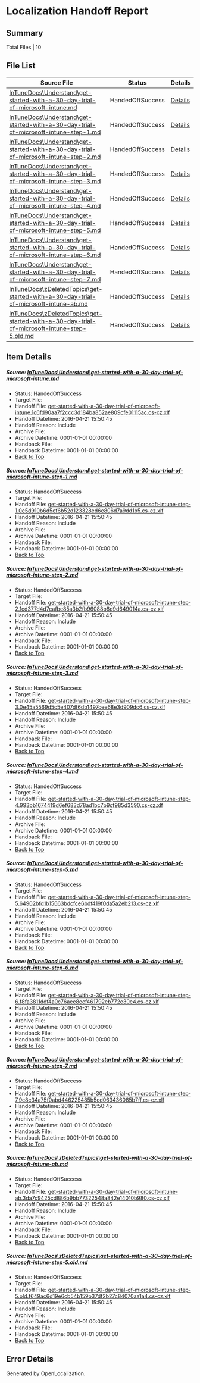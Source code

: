 # <a name='report-top'></a> Localization Handoff Report

## Summary
 Total Files | 10

## File List
 Source File | Status | Details 
 ----------- | ------ | ------- 
 [InTuneDocs\Understand\get-started-with-a-30-day-trial-of-microsoft-intune.md](https://github.com/Microsoft/IntuneDocs-pr/blob/4dfccffd9432f5accd5476507b856104815616e3/InTuneDocs/Understand/get-started-with-a-30-day-trial-of-microsoft-intune.md) | HandedOffSuccess | [Details](#1ac3d538937206bd42bd935c0dd338ae2dffc66a1186)
 [InTuneDocs\Understand\get-started-with-a-30-day-trial-of-microsoft-intune-step-1.md](https://github.com/Microsoft/IntuneDocs-pr/blob/4dfccffd9432f5accd5476507b856104815616e3/InTuneDocs/Understand/get-started-with-a-30-day-trial-of-microsoft-intune-step-1.md) | HandedOffSuccess | [Details](#4b0182df88cfaf7290e96502c409f60bd103215a1179)
 [InTuneDocs\Understand\get-started-with-a-30-day-trial-of-microsoft-intune-step-2.md](https://github.com/Microsoft/IntuneDocs-pr/blob/4dfccffd9432f5accd5476507b856104815616e3/InTuneDocs/Understand/get-started-with-a-30-day-trial-of-microsoft-intune-step-2.md) | HandedOffSuccess | [Details](#4efb1f372831256f6809521ad52a27792ff5dd8b1180)
 [InTuneDocs\Understand\get-started-with-a-30-day-trial-of-microsoft-intune-step-3.md](https://github.com/Microsoft/IntuneDocs-pr/blob/4dfccffd9432f5accd5476507b856104815616e3/InTuneDocs/Understand/get-started-with-a-30-day-trial-of-microsoft-intune-step-3.md) | HandedOffSuccess | [Details](#6c56fe8199b0ecd9fb0ed8dcabbb638cba911eda1181)
 [InTuneDocs\Understand\get-started-with-a-30-day-trial-of-microsoft-intune-step-4.md](https://github.com/Microsoft/IntuneDocs-pr/blob/4dfccffd9432f5accd5476507b856104815616e3/InTuneDocs/Understand/get-started-with-a-30-day-trial-of-microsoft-intune-step-4.md) | HandedOffSuccess | [Details](#62230b86e08229cf80ebee01e2e8f1f509b56afa1182)
 [InTuneDocs\Understand\get-started-with-a-30-day-trial-of-microsoft-intune-step-5.md](https://github.com/Microsoft/IntuneDocs-pr/blob/4dfccffd9432f5accd5476507b856104815616e3/InTuneDocs/Understand/get-started-with-a-30-day-trial-of-microsoft-intune-step-5.md) | HandedOffSuccess | [Details](#dcf67ebd9fbb8b194ee34884aaef2113296bb5df1183)
 [InTuneDocs\Understand\get-started-with-a-30-day-trial-of-microsoft-intune-step-6.md](https://github.com/Microsoft/IntuneDocs-pr/blob/4dfccffd9432f5accd5476507b856104815616e3/InTuneDocs/Understand/get-started-with-a-30-day-trial-of-microsoft-intune-step-6.md) | HandedOffSuccess | [Details](#312f74a5015f8e557760ada03e749f1b9453a1111184)
 [InTuneDocs\Understand\get-started-with-a-30-day-trial-of-microsoft-intune-step-7.md](https://github.com/Microsoft/IntuneDocs-pr/blob/4dfccffd9432f5accd5476507b856104815616e3/InTuneDocs/Understand/get-started-with-a-30-day-trial-of-microsoft-intune-step-7.md) | HandedOffSuccess | [Details](#a61c655df66e28f734d58c3124bf8bd7306016821185)
 [InTuneDocs\zDeletedTopics\get-started-with-a-30-day-trial-of-microsoft-intune-ab.md](https://github.com/Microsoft/IntuneDocs-pr/blob/4dfccffd9432f5accd5476507b856104815616e3/InTuneDocs/zDeletedTopics/get-started-with-a-30-day-trial-of-microsoft-intune-ab.md) | HandedOffSuccess | [Details](#fcc4a347a310bc3ce45ac1852c05ce13900a8ac41398)
 [InTuneDocs\zDeletedTopics\get-started-with-a-30-day-trial-of-microsoft-intune-step-5.old.md](https://github.com/Microsoft/IntuneDocs-pr/blob/4dfccffd9432f5accd5476507b856104815616e3/InTuneDocs/zDeletedTopics/get-started-with-a-30-day-trial-of-microsoft-intune-step-5.old.md) | HandedOffSuccess | [Details](#f33227be43511407ba2e8be7a73f1e518bf148cc1400)

## Item Details
##### <a name='1ac3d538937206bd42bd935c0dd338ae2dffc66a1186'></a> Source: [InTuneDocs\Understand\get-started-with-a-30-day-trial-of-microsoft-intune.md](https://github.com/Microsoft/IntuneDocs-pr/blob/4dfccffd9432f5accd5476507b856104815616e3/InTuneDocs/Understand/get-started-with-a-30-day-trial-of-microsoft-intune.md)
* Status: HandedOffSuccess
* Target File: 
* Handoff File: [get-started-with-a-30-day-trial-of-microsoft-intune.1c6fd90aa7f2ccc3d184ba852ae809cfe01115ac.cs-cz.xlf](https://github.com/Microsoft/EM.handoff/blob/eefdf7b8de9ca23aea714d5be97ad228970b5962/ol-handoff/Microsoft/IntuneDocs-pr.cs-cz/master/get-started-with-a-30-day-trial-of-microsoft-intune.1c6fd90aa7f2ccc3d184ba852ae809cfe01115ac.cs-cz.xlf)
* Handoff Datetime: 2016-04-21 15:50:45
* Handoff Reason: Include
* Archive File: 
* Archive Datetime: 0001-01-01 00:00:00
* Handback File: 
* Handback Datetime: 0001-01-01 00:00:00
* [Back to Top](#report-top)

##### <a name='4b0182df88cfaf7290e96502c409f60bd103215a1179'></a> Source: [InTuneDocs\Understand\get-started-with-a-30-day-trial-of-microsoft-intune-step-1.md](https://github.com/Microsoft/IntuneDocs-pr/blob/4dfccffd9432f5accd5476507b856104815616e3/InTuneDocs/Understand/get-started-with-a-30-day-trial-of-microsoft-intune-step-1.md)
* Status: HandedOffSuccess
* Target File: 
* Handoff File: [get-started-with-a-30-day-trial-of-microsoft-intune-step-1.0e5d910b6d5ef6b52d123328ed6e806d7a9dd1b5.cs-cz.xlf](https://github.com/Microsoft/EM.handoff/blob/eefdf7b8de9ca23aea714d5be97ad228970b5962/ol-handoff/Microsoft/IntuneDocs-pr.cs-cz/master/get-started-with-a-30-day-trial-of-microsoft-intune-step-1.0e5d910b6d5ef6b52d123328ed6e806d7a9dd1b5.cs-cz.xlf)
* Handoff Datetime: 2016-04-21 15:50:45
* Handoff Reason: Include
* Archive File: 
* Archive Datetime: 0001-01-01 00:00:00
* Handback File: 
* Handback Datetime: 0001-01-01 00:00:00
* [Back to Top](#report-top)

##### <a name='4efb1f372831256f6809521ad52a27792ff5dd8b1180'></a> Source: [InTuneDocs\Understand\get-started-with-a-30-day-trial-of-microsoft-intune-step-2.md](https://github.com/Microsoft/IntuneDocs-pr/blob/4dfccffd9432f5accd5476507b856104815616e3/InTuneDocs/Understand/get-started-with-a-30-day-trial-of-microsoft-intune-step-2.md)
* Status: HandedOffSuccess
* Target File: 
* Handoff File: [get-started-with-a-30-day-trial-of-microsoft-intune-step-2.1cd377d4d7cafbe85a3b2fb96088b8d9d649014a.cs-cz.xlf](https://github.com/Microsoft/EM.handoff/blob/eefdf7b8de9ca23aea714d5be97ad228970b5962/ol-handoff/Microsoft/IntuneDocs-pr.cs-cz/master/get-started-with-a-30-day-trial-of-microsoft-intune-step-2.1cd377d4d7cafbe85a3b2fb96088b8d9d649014a.cs-cz.xlf)
* Handoff Datetime: 2016-04-21 15:50:45
* Handoff Reason: Include
* Archive File: 
* Archive Datetime: 0001-01-01 00:00:00
* Handback File: 
* Handback Datetime: 0001-01-01 00:00:00
* [Back to Top](#report-top)

##### <a name='6c56fe8199b0ecd9fb0ed8dcabbb638cba911eda1181'></a> Source: [InTuneDocs\Understand\get-started-with-a-30-day-trial-of-microsoft-intune-step-3.md](https://github.com/Microsoft/IntuneDocs-pr/blob/4dfccffd9432f5accd5476507b856104815616e3/InTuneDocs/Understand/get-started-with-a-30-day-trial-of-microsoft-intune-step-3.md)
* Status: HandedOffSuccess
* Target File: 
* Handoff File: [get-started-with-a-30-day-trial-of-microsoft-intune-step-3.0e45a5569d5c5e407df6db1497cee68e3d909dc6.cs-cz.xlf](https://github.com/Microsoft/EM.handoff/blob/eefdf7b8de9ca23aea714d5be97ad228970b5962/ol-handoff/Microsoft/IntuneDocs-pr.cs-cz/master/get-started-with-a-30-day-trial-of-microsoft-intune-step-3.0e45a5569d5c5e407df6db1497cee68e3d909dc6.cs-cz.xlf)
* Handoff Datetime: 2016-04-21 15:50:45
* Handoff Reason: Include
* Archive File: 
* Archive Datetime: 0001-01-01 00:00:00
* Handback File: 
* Handback Datetime: 0001-01-01 00:00:00
* [Back to Top](#report-top)

##### <a name='62230b86e08229cf80ebee01e2e8f1f509b56afa1182'></a> Source: [InTuneDocs\Understand\get-started-with-a-30-day-trial-of-microsoft-intune-step-4.md](https://github.com/Microsoft/IntuneDocs-pr/blob/4dfccffd9432f5accd5476507b856104815616e3/InTuneDocs/Understand/get-started-with-a-30-day-trial-of-microsoft-intune-step-4.md)
* Status: HandedOffSuccess
* Target File: 
* Handoff File: [get-started-with-a-30-day-trial-of-microsoft-intune-step-4.993bb1674419d6ef683d78ad1bc7b9cf985d3590.cs-cz.xlf](https://github.com/Microsoft/EM.handoff/blob/eefdf7b8de9ca23aea714d5be97ad228970b5962/ol-handoff/Microsoft/IntuneDocs-pr.cs-cz/master/get-started-with-a-30-day-trial-of-microsoft-intune-step-4.993bb1674419d6ef683d78ad1bc7b9cf985d3590.cs-cz.xlf)
* Handoff Datetime: 2016-04-21 15:50:45
* Handoff Reason: Include
* Archive File: 
* Archive Datetime: 0001-01-01 00:00:00
* Handback File: 
* Handback Datetime: 0001-01-01 00:00:00
* [Back to Top](#report-top)

##### <a name='dcf67ebd9fbb8b194ee34884aaef2113296bb5df1183'></a> Source: [InTuneDocs\Understand\get-started-with-a-30-day-trial-of-microsoft-intune-step-5.md](https://github.com/Microsoft/IntuneDocs-pr/blob/4dfccffd9432f5accd5476507b856104815616e3/InTuneDocs/Understand/get-started-with-a-30-day-trial-of-microsoft-intune-step-5.md)
* Status: HandedOffSuccess
* Target File: 
* Handoff File: [get-started-with-a-30-day-trial-of-microsoft-intune-step-5.64902bfd1b15663bdcfce6bdf419f0da5a2eb213.cs-cz.xlf](https://github.com/Microsoft/EM.handoff/blob/eefdf7b8de9ca23aea714d5be97ad228970b5962/ol-handoff/Microsoft/IntuneDocs-pr.cs-cz/master/get-started-with-a-30-day-trial-of-microsoft-intune-step-5.64902bfd1b15663bdcfce6bdf419f0da5a2eb213.cs-cz.xlf)
* Handoff Datetime: 2016-04-21 15:50:45
* Handoff Reason: Include
* Archive File: 
* Archive Datetime: 0001-01-01 00:00:00
* Handback File: 
* Handback Datetime: 0001-01-01 00:00:00
* [Back to Top](#report-top)

##### <a name='312f74a5015f8e557760ada03e749f1b9453a1111184'></a> Source: [InTuneDocs\Understand\get-started-with-a-30-day-trial-of-microsoft-intune-step-6.md](https://github.com/Microsoft/IntuneDocs-pr/blob/4dfccffd9432f5accd5476507b856104815616e3/InTuneDocs/Understand/get-started-with-a-30-day-trial-of-microsoft-intune-step-6.md)
* Status: HandedOffSuccess
* Target File: 
* Handoff File: [get-started-with-a-30-day-trial-of-microsoft-intune-step-6.f8fa3811ddf4a0c76aee8ecf461792eb772e30e4.cs-cz.xlf](https://github.com/Microsoft/EM.handoff/blob/eefdf7b8de9ca23aea714d5be97ad228970b5962/ol-handoff/Microsoft/IntuneDocs-pr.cs-cz/master/get-started-with-a-30-day-trial-of-microsoft-intune-step-6.f8fa3811ddf4a0c76aee8ecf461792eb772e30e4.cs-cz.xlf)
* Handoff Datetime: 2016-04-21 15:50:45
* Handoff Reason: Include
* Archive File: 
* Archive Datetime: 0001-01-01 00:00:00
* Handback File: 
* Handback Datetime: 0001-01-01 00:00:00
* [Back to Top](#report-top)

##### <a name='a61c655df66e28f734d58c3124bf8bd7306016821185'></a> Source: [InTuneDocs\Understand\get-started-with-a-30-day-trial-of-microsoft-intune-step-7.md](https://github.com/Microsoft/IntuneDocs-pr/blob/4dfccffd9432f5accd5476507b856104815616e3/InTuneDocs/Understand/get-started-with-a-30-day-trial-of-microsoft-intune-step-7.md)
* Status: HandedOffSuccess
* Target File: 
* Handoff File: [get-started-with-a-30-day-trial-of-microsoft-intune-step-7.9c8c34a75f0abd446225485b5cd063436085b7ff.cs-cz.xlf](https://github.com/Microsoft/EM.handoff/blob/eefdf7b8de9ca23aea714d5be97ad228970b5962/ol-handoff/Microsoft/IntuneDocs-pr.cs-cz/master/get-started-with-a-30-day-trial-of-microsoft-intune-step-7.9c8c34a75f0abd446225485b5cd063436085b7ff.cs-cz.xlf)
* Handoff Datetime: 2016-04-21 15:50:45
* Handoff Reason: Include
* Archive File: 
* Archive Datetime: 0001-01-01 00:00:00
* Handback File: 
* Handback Datetime: 0001-01-01 00:00:00
* [Back to Top](#report-top)

##### <a name='fcc4a347a310bc3ce45ac1852c05ce13900a8ac41398'></a> Source: [InTuneDocs\zDeletedTopics\get-started-with-a-30-day-trial-of-microsoft-intune-ab.md](https://github.com/Microsoft/IntuneDocs-pr/blob/4dfccffd9432f5accd5476507b856104815616e3/InTuneDocs/zDeletedTopics/get-started-with-a-30-day-trial-of-microsoft-intune-ab.md)
* Status: HandedOffSuccess
* Target File: 
* Handoff File: [get-started-with-a-30-day-trial-of-microsoft-intune-ab.3da7c9425cd886b9bb77322548a842e14010b980.cs-cz.xlf](https://github.com/Microsoft/EM.handoff/blob/eefdf7b8de9ca23aea714d5be97ad228970b5962/ol-handoff/Microsoft/IntuneDocs-pr.cs-cz/master/get-started-with-a-30-day-trial-of-microsoft-intune-ab.3da7c9425cd886b9bb77322548a842e14010b980.cs-cz.xlf)
* Handoff Datetime: 2016-04-21 15:50:45
* Handoff Reason: Include
* Archive File: 
* Archive Datetime: 0001-01-01 00:00:00
* Handback File: 
* Handback Datetime: 0001-01-01 00:00:00
* [Back to Top](#report-top)

##### <a name='f33227be43511407ba2e8be7a73f1e518bf148cc1400'></a> Source: [InTuneDocs\zDeletedTopics\get-started-with-a-30-day-trial-of-microsoft-intune-step-5.old.md](https://github.com/Microsoft/IntuneDocs-pr/blob/4dfccffd9432f5accd5476507b856104815616e3/InTuneDocs/zDeletedTopics/get-started-with-a-30-day-trial-of-microsoft-intune-step-5.old.md)
* Status: HandedOffSuccess
* Target File: 
* Handoff File: [get-started-with-a-30-day-trial-of-microsoft-intune-step-5.old.f649ac6d19e6cb54b159b37df2b27c84070aa1a4.cs-cz.xlf](https://github.com/Microsoft/EM.handoff/blob/eefdf7b8de9ca23aea714d5be97ad228970b5962/ol-handoff/Microsoft/IntuneDocs-pr.cs-cz/master/get-started-with-a-30-day-trial-of-microsoft-intune-step-5.old.f649ac6d19e6cb54b159b37df2b27c84070aa1a4.cs-cz.xlf)
* Handoff Datetime: 2016-04-21 15:50:45
* Handoff Reason: Include
* Archive File: 
* Archive Datetime: 0001-01-01 00:00:00
* Handback File: 
* Handback Datetime: 0001-01-01 00:00:00
* [Back to Top](#report-top)


## Error Details

Generated by OpenLocalization.
